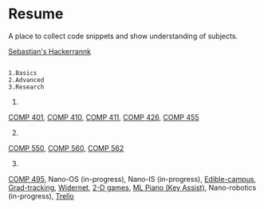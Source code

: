 # Resume
A place to collect code snippets and show understanding of subjects.

[Sebastian's Hackerrannk](https://www.hackerrank.com/sebastiancrowell)

~~~~~~~~~~~~~~~~~~~~~~~~~~~~~~~~~~~~~~~~~~~~~~~~~~~~~~~~~~~~~~~~~~~~~~~~~~~~~~

1.Basics
2.Advanced
3.Research

~~~~~~~~~~~~~~~~~~~~~~~~~~~~~~~~~~~~~~~~~~~~~~~~~~~~~~~~~~~~~~~~~~~~~~~~~~~~~~

1.

[COMP 401](https://github.com/SebastianCrowell/Resume/tree/main/Basic/COMP401),
[COMP 410](https://github.com/SebastianCrowell/Resume/tree/main/Basic/COMP410),
[COMP 411](https://github.com/SebastianCrowell/Resume/tree/main/Basic/COMP411),
[COMP 426](https://github.com/SebastianCrowell/Resume/tree/main/Basic/COMP426),
[COMP 455](https://github.com/SebastianCrowell/Resume/tree/main/Basic/COMP455)

2.

[COMP 550](https://github.com/SebastianCrowell/Resume/tree/main/Advanced/COMP550),
[COMP 560](https://github.com/SebastianCrowell/Resume/tree/main/Advanced/COMP560),
[COMP 562](https://github.com/SebastianCrowell/Resume/tree/main/Advanced/COMP562)

3.

[COMP 495](https://github.com/SebastianCrowell/Resume/tree/main/Research/COMP495),
Nano-OS (in-progress),
Nano-IS (in-progress),
[Edible-campus](https://github.com/SebastianCrowell/Resume/tree/main/Research/Edible-campus),
[Grad-tracking](https://github.com/SebastianCrowell/Resume/tree/main/Research/Grad-tracking),
[Widernet](https://github.com/SebastianCrowell/Resume/tree/main/Research/Widernet),
[2-D games](https://github.com/SebastianCrowell/Resume/tree/main/Research/2-D-Phys-Game),
[ML Piano (Key Assist)](https://github.com/SebastianCrowell/Resume/tree/main/Research/Piano),
Nano-robotics (in-progress),
[Trello](https://github.com/SebastianCrowell/Resume/tree/main/Research/Trello)
